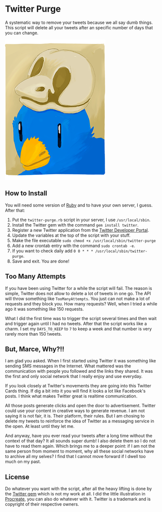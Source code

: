 Twitter Purge
=============

A systematic way to remove your tweets because we all say dumb things.  
This script will delete all your tweets after an specific number of days that you can change.

![Birdy](birdy.png)

## How to Install

You will need some version of [Ruby](http://ruby-lang.org) and to have your own server, I guess. After that:

1. Put the `twitter-purge.rb` script in your server, I use `/usr/local/sbin`.
2. Install the Twitter gem with the command `gem install twitter`.
3. Register a new Twitter application from the [Twitter Developer Portal](http://dev.twitter.com).
4. Update the variables at the top of the script with your stuff.
5. Make the file executable `sudo chmod +x /usr/local/sbin/twitter-purge`
6. Add a new crontab entry with the command `sudo crontab -e`.
7. If you want to check daily add `0 0 * * * /usr/local/sbin/twitter-purge`.
8. Save and exit. You are done!

## Too Many Attempts

If you have been using Twitter for a while the script will fail. The reason is simple, Twitter does not allow to delete a lot of tweets in one go. The API will throw something like `TooManyAttempts`. You just can not make a lot of requests and they block you. How many requests? Well, when I tried a while ago it was something like 150 requests.

What I did the first time was to trigger the script several times and then wait and trigger again until I had no tweets. After that the script works like a charm. I set my `DAYS_TO_KEEP` to `7` to keep a week and that number is very rarely more than 150 tweets.

## But, Marce, Why?!!

I am glad you asked. When I first started using Twitter it was something like sending SMS messages in the Internet. What mattered was the communication with people you followed and the links they shared. It was the first and only social network that I really enjoy and use everyday.

If you look closely at Twitter's movements they are going into this Twitter Cards thing. If dig a bit into it you will find it looks a lot like Facebook's posts. I think what makes Twitter great is realtime communication.

All those posts generate clicks and open the door to advertisement. Twitter could use your content in creative ways to generate revenue. I am not saying it is not fair, it is. Their platform, their rules. But I am chosing to delete my tweets to reinforce the idea of Twitter as a messaging service in the open. At least until they let me.

And anyway, have you ever read your tweets after a long time without the context of that day? It all sounds super dumb! I also delete them so I do not have to read them again. Which brings me to a deeper point: if I am not the same person from moment to moment, why all these social networks have to archive all my selves? I find that I cannot move forward if I dwell too much on my past.

## License

Do whatever you want with the script, after all the heavy lifting is done by the [Twitter gem](https://github.com/sferik/twitter) which is not my work at all. I did the little illustration in [Procreate](http://procreate.si), you can also do whatever with it. Twitter is a trademark and is copyright of their respective owners.
